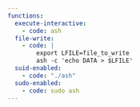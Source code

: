 ```yaml
---
functions:
  execute-interactive:
    - code: ash
  file-write:
    - code: |
        export LFILE=file_to_write
        ash -c 'echo DATA > $LFILE'
  suid-enabled:
    - code: "./ash"
  sudo-enabled:
    - code: sudo ash
---
```

